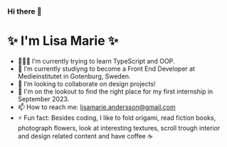 ### Hi there 👋

# ✨ I'm Lisa Marie ✨ 

- 👩🏻‍💻 I’m currently trying to learn TypeScript and OOP.
- 🌱 I’m currently studiyng to become a Front End Developer at Medieinstitutet in Gotenburg, Sweden. 
- 👯 I’m looking to collaborate on design projects!
- 👀 I'm on the lookout to find the right place for my first internship in September 2023.
- 📫 How to reach me: lisamarie.andersson@gmail.com
- ⚡ Fun fact: Besides coding, I like to fold origami, read fiction books, photograph flowers, look at interesting textures, scroll trough interior and design related content and have coffee ☕️
